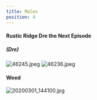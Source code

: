 ```yaml
---
title: Males
position: 4
---
```


#### Rustic Ridge Dre the Next Episode 
##### (Dre)
![46245.jpeg](/uploads/46245.jpeg)
![46236.jpeg](/uploads/46236.jpeg)

#### Weed
![20200301_144100.jpg](/uploads/20200301_144100.jpg)